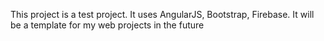 This project is a test project. It uses AngularJS, Bootstrap, Firebase.
It will be a template for my web projects in the future